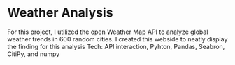 # Weather Analysis
For this project, I utilized the open Weather Map API to analyze global weather trends in 600 random cities. I created this webside to neatly display the
finding for this analysis
Tech: API interaction, Pyhton, Pandas, Seabron, CitiPy, and numpy

